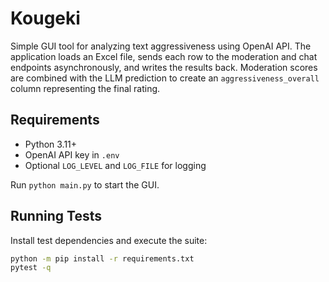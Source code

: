 # Kougeki

Simple GUI tool for analyzing text aggressiveness using OpenAI API.
The application loads an Excel file, sends each row to the moderation
and chat endpoints asynchronously, and writes the results back.
Moderation scores are combined with the LLM prediction to create an
``aggressiveness_overall`` column representing the final rating.

## Requirements

- Python 3.11+
- OpenAI API key in `.env`
- Optional `LOG_LEVEL` and `LOG_FILE` for logging

Run `python main.py` to start the GUI.

## Running Tests

Install test dependencies and execute the suite:

```bash
python -m pip install -r requirements.txt
pytest -q
```
